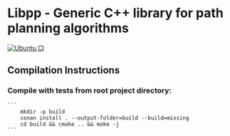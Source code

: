 # Libpp - Generic C++ library for path planning algorithms  

[![Ubuntu CI](https://github.com/KeeJin/libpp/actions/workflows/ubuntu-ci.yml/badge.svg)](https://github.com/KeeJin/libpp/actions/workflows/ubuntu-ci.yml)

## Compilation Instructions

<!-- 1. Install Conan 2.0 within a python venv using ./scripts/setup-conan-with-venv.sh
2. Source the virtual environment with:
    ```
        source ./conan_venv/bin/activate
    ``` -->

### Compile with tests from root project directory:

    ```
        mkdir -p build
        conan install . --output-folder=build --build=missing
        cd build && cmake .. && make -j
    ```
